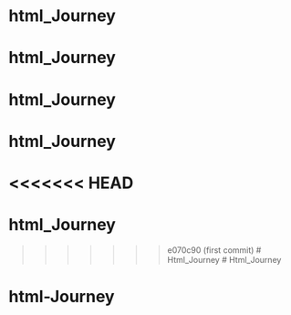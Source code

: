 # html_Journey
# html_Journey
# html_Journey
# html_Journey
<<<<<<< HEAD
=======
# html_Journey
>>>>>>> e070c90 (first commit)
#   H t m l _ J o u r n e y  
 # Html_Journey
# html-Journey
